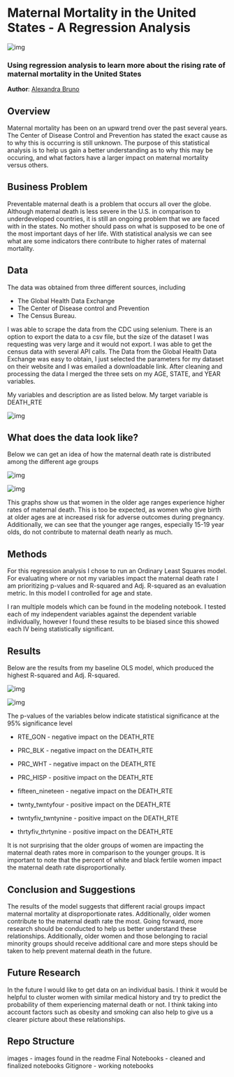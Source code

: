 # Maternal Mortality in the United States - A Regression Analysis 

![img](./images/preg_belly.jpeg)

### Using regression analysis to learn more about the rising rate of maternal mortality in the United States 

**Author**: [Alexandra Bruno](mailto:alexandrabruno7898@gmail.com)

## Overview

Maternal mortality has been on an upward trend over the past several years. The Center of Disease Control and Prevention has stated the exact cause as to why this is occurring is still unknown. The purpose of this statistical analysis is to help us gain a better understanding as to why this may be occuring, and what factors have a larger impact on maternal mortality versus others. 

## Business Problem 

Preventable maternal death is a problem that occurs all over the globe. Although maternal death is less severe in the U.S. in comparison to underdeveloped countries, it is still an ongoing problem that we are faced with in the states. No mother should pass on what is supposed to be one of the most important days of her life. With statistical analysis we can see what are some indicators there contribute to higher rates of maternal mortality. 

## Data

The data was obtained from three different sources, including 

- The Global Health Data Exchange
- The Center of Disease control and Prevention
- The Census Bureau.

I was able to scrape the data from the CDC using selenium. There is an option to export the data to a csv file, but the size of the dataset I was requesting was very large and it would not export. I was able to get the census data with several API calls. The Data from the Global Health Data Exchange was easy to obtain, I just selected the parameters for my dataset on their website and I was emailed a downloadable link. After cleaning and processing the data I merged the three sets on my AGE, STATE, and YEAR variables. 

My variables and description are as listed below. My target variable is DEATH_RTE


![img](./images/variables.jpg)

## What does the data look like?

Below we can get an idea of how the maternal death rate is distributed among the different age groups

![img](./images/histogram.png)

![img](./images/boxplot.png)

This graphs show us that women in the older age ranges experience higher rates of maternal death. This is too be expected, as women who give birth at older ages are at increased risk for adverse outcomes during pregnancy. Additionally, we can see that the younger age ranges, especially 15-19 year olds, do not contribute to maternal death nearly as much. 

## Methods 

For this regression analysis I chose to run an Ordinary Least Squares model. For evaluating where or not my variables impact the maternal death rate I am prioritizing p-values and R-squared and Adj. R-squared as an evaluation metric. In this model I controlled for age and state.

I ran multiple models which can be found in the modeling notebook. I tested each of my independent variables against the dependent variable individually, however I found these results to be biased since this showed each IV being statistically significant. 

## Results

Below are the results from my baseline OLS model, which produced the highest R-squared and Adj. R-squared. 

![img](./images/results_1.jpg)


![img](./images/results_2.jpg)

The p-values of the variables below indicate statistical significance at the 95% significance level

- RTE_GON - negative impact on the DEATH_RTE

- PRC_BLK - negative impact on the DEATH_RTE

- PRC_WHT - negative impact on the DEATH_RTE

- PRC_HISP - positive impact on the DEATH_RTE

- fifteen_nineteen - negative impact on the DEATH_RTE

- twnty_twntyfour - positive impact on the DEATH_RTE

- twntyfiv_twntynine - positive impact on the DEATH_RTE

- thrtyfiv_thrtynine - positive impact on the DEATH_RTE

It is not surprising that the older groups of women are impacting the maternal death rates more in comparison to the younger groups. It is important to note that the percent of white and black fertile women impact the maternal death rate disproportionally. 

## Conclusion and Suggestions

The results of the model suggests that different racial groups impact maternal mortality at disproportionate rates. Additionally, older women contribute to the maternal death rate the most. Going forward, more research should be conducted to help us better understand these relationships. Additionally, older women and those belonging to racial minority groups should receive additional care and more steps should be taken to help prevent maternal death in the future. 

## Future Research 

In the future I would like to get data on an individual basis. I think it would be helpful to cluster women with similar medical history and try to predict the probability of them experiencing maternal death or not. I think taking into account factors such as obesity and smoking can also help to give us a clearer picture about these relationships. 

## Repo Structure 

images - images found in the readme 
Final Notebooks - cleaned and finalized notebooks
Gitignore - working notebooks 

